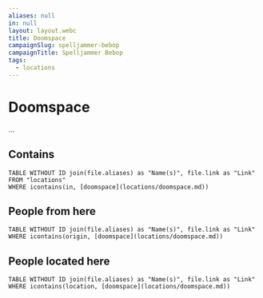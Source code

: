 ```yaml
---
aliases: null
in: null
layout: layout.webc
title: Doomspace
campaignSlug: spelljammer-bebop
campaignTitle: Spelljammer Bebop
tags:
  - locations
---
```

# Doomspace

...

## Contains
```dataview
TABLE WITHOUT ID join(file.aliases) as "Name(s)", file.link as "Link"
FROM "locations"
WHERE icontains(in, [doomspace](locations/doomspace.md))
```

## People from here

```dataview
TABLE WITHOUT ID join(file.aliases) as "Name(s)", file.link as "Link"
WHERE icontains(origin, [doomspace](locations/doomspace.md))
```

## People located here

```dataview
TABLE WITHOUT ID join(file.aliases) as "Name(s)", file.link as "Link"
WHERE icontains(location, [doomspace](locations/doomspace.md))
```
